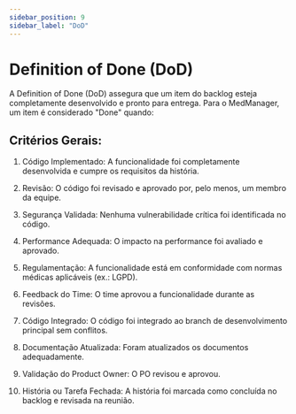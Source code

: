 ```yaml
---
sidebar_position: 9
sidebar_label: "DoD"
---
```


# Definition of Done (DoD)

A Definition of Done (DoD) assegura que um item do backlog esteja completamente desenvolvido e pronto para entrega. Para o MedManager, um item é considerado "Done" quando:

## Critérios Gerais:

1. Código Implementado: A funcionalidade foi completamente desenvolvida e cumpre os requisitos da história.

2. Revisão: O código foi revisado e aprovado por, pelo menos, um membro da equipe.

3. Segurança Validada: Nenhuma vulnerabilidade crítica foi identificada no código.

4. Performance Adequada: O impacto na performance foi avaliado e aprovado.

5. Regulamentação: A funcionalidade está em conformidade com normas médicas aplicáveis (ex.: LGPD).

6. Feedback do Time: O time aprovou a funcionalidade durante as revisões.

7. Código Integrado: O código foi integrado ao branch de desenvolvimento principal sem conflitos.

8. Documentação Atualizada: Foram atualizados os documentos adequadamente.

9. Validação do Product Owner: O PO revisou e aprovou.

10. História ou Tarefa Fechada: A história foi marcada como concluída no backlog e revisada na reunião.


